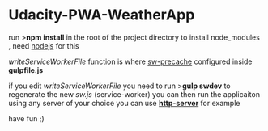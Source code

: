 # Udacity-PWA-WeatherApp

run >**npm install** in the root of the project directory to install node_modules , need [nodejs](https://nodejs.org/en/) for this

*writeServiceWorkerFile* function is where [sw-precache](https://github.com/GoogleChromeLabs/sw-precache) configured inside **gulpfile.js** 

if you edit *writeServiceWorkerFile* you need to run  >**gulp swdev** to regenerate the new *sw.js* (service-worker)
you can then run the applicaiton using any server of your choice you can use [**http-server**](https://github.com/indexzero/http-server) for example


have fun ;)
